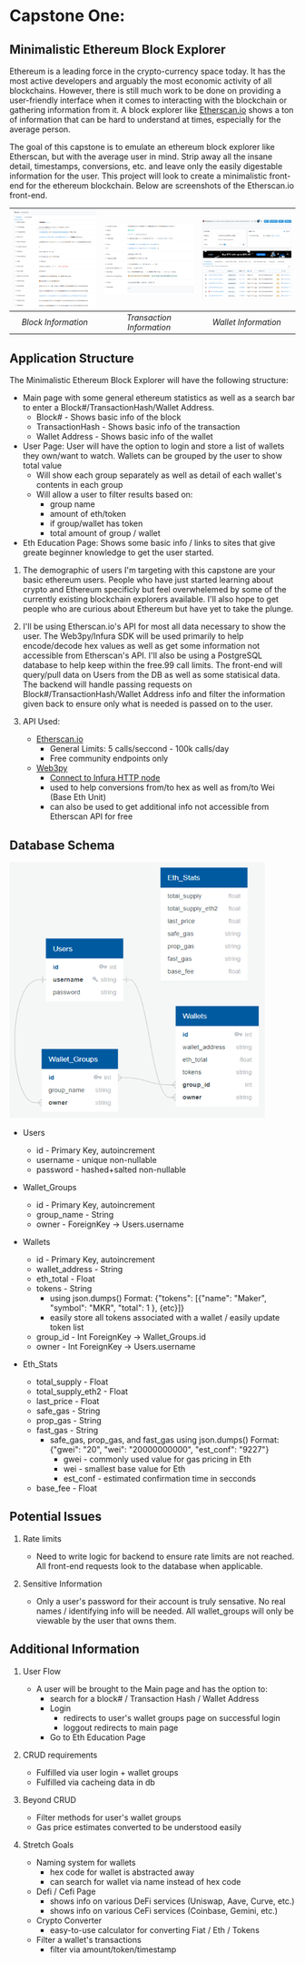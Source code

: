 # Capstone One: 
## Minimalistic Ethereum Block Explorer

Ethereum is a leading force in the crypto-currency space today. It has the most active developers and arguably the most economic activity of all blockchains. However, there is still much work to be done on providing a user-friendly interface when it comes to interacting with the blockchain or gathering information from it. A block explorer like [Etherscan.io]([https](https://etherscan.io/)) shows a ton of information that can be hard to understand at times, especially for the average person.

The goal of this capstone is to emulate an ethereum block explorer like Etherscan, but with the average user in mind. Strip away all the insane detail, timestamps, conversions, etc. and leave only the easily digestable information for the user. This project will look to create a minimalistic front-end for the ethereum blockchain. Below are screenshots of the Etherscan.io front-end.

| <img src="https://github.com/KKlob/Capstone1/blob/main/imgs/etherscan%20block%20snip.PNG"> | <img src="https://github.com/KKlob/Capstone1/blob/main/imgs/etherscan%20tx%20snip.PNG"> | <img src="https://github.com/KKlob/Capstone1/blob/main/imgs/etherscan%20wallet%20snip.PNG"> |
| :----------------------------------------------------------------------------------------: | :-------------------------------------------------------------------------------------: | :-----------------------------------------------------------------------------------------: |
|                                    *Block Information*                                     |                                *Transaction Information*                                |                                    *Wallet Information*                                     |

## Application Structure

The Minimalistic Ethereum Block Explorer will have the following structure:
   * Main page with some general ethereum statistics as well as a search bar to enter a Block#/TransactionHash/Wallet Address.
     * Block# - Shows basic info of the block 
     * TransactionHash - Shows basic info of the transaction
     * Wallet Address - Shows basic info of the wallet
   * User Page: User will have the option to login and store a list of wallets they own/want to watch. Wallets can be grouped by the user to show total value
     * Will show each group separately as well as detail of each wallet's contents in each group
     * Will allow a user to filter results based on:
       * group name
       * amount of eth/token
       * if group/wallet has token
       * total amount of group / wallet
   * Eth Education Page: Shows some basic info / links to sites that give greate beginner knowledge to get the user started.

1. The demographic of users I'm targeting with this capstone are your basic ethereum users. People who have just started learning about crypto and Ethereum specificly but feel overwhelemed by some of the currently existing blockchain explorers available. I'll also hope to get people who are curious about Ethereum but have yet to take the plunge.

2. I'll be using Etherscan.io's API for most all data necessary to show the user. The Web3py/Infura SDK will be used primarily to help encode/decode hex values as well as get some information not accessible from Etherscan's API. I'll also be using a PostgreSQL database to help keep within the free.99 call limits. The front-end will query/pull data on Users from the DB as well as some statisical data. The backend will handle passing requests on Block#/TransactionHash/Wallet Address info and filter the information given back to ensure only what is needed is passed on to the user.

3. API Used:
   * [Etherscan.io](https://docs.etherscan.io/getting-started/creating-an-account)
     * General Limits: 5 calls/seccond - 100k calls/day
     * Free community endpoints only
   * [Web3py](https://web3py.readthedocs.io/en/latest/quickstart.html)
     * [Connect to Infura HTTP node](https://docs.infura.io/infura/)
     * used to help conversions from/to hex as well as from/to Wei (Base Eth Unit)
     * can also be used to get additional info not accessible from Etherscan API for free

## Database Schema

<img src="https://github.com/KKlob/Capstone1/blob/main/imgs/db_schema.PNG" alt="Database Schema" height="450" width="450"/>

* Users
  * id - Primary Key, autoincrement
  * username - unique non-nullable
  * password - hashed+salted non-nullable

* Wallet_Groups
  * id - Primary Key, autoincrement
  * group_name - String
  * owner - ForeignKey -> Users.username

* Wallets
  * id - Primary Key, autoincrement
  * wallet_address - String
  * eth_total - Float
  * tokens - String
    * using json.dumps() Format: {"tokens": [{"name": "Maker", "symbol": "MKR", "total": 1 }, {etc}]}
    * easily store all tokens associated with a wallet / easily update token list
  * group_id - Int ForeignKey -> Wallet_Groups.id
  * owner - Int ForeignKey -> Users.username

* Eth_Stats
  * total_supply - Float
  * total_supply_eth2 - Float
  * last_price - Float
  * safe_gas - String
  * prop_gas - String
  * fast_gas - String
    * safe_gas, prop_gas, and fast_gas using json.dumps() Format: {"gwei": "20", "wei": "20000000000", "est_conf": "9227"}
      * gwei - commonly used value for gas pricing in Eth
      * wei - smallest base value for Eth
      * est_conf - estimated confirmation time in secconds
  * base_fee - Float


## Potential Issues

1. Rate limits
    * Need to write logic for backend to ensure rate limits are not reached. All front-end requests look to the database when applicable.

2. Sensitive Information
    * Only a user's password for their account is truly sensative. No real names / identifying info will be needed. All wallet_groups will only be viewable by the user that owns them.

## Additional Information

1. User Flow
    * A user will be brought to the Main page and has the option to:
      * search for a block# / Transaction Hash / Wallet Address
      * Login
        * redirects to user's wallet groups page on successful login
        * loggout redirects to main page
      * Go to Eth Education Page


2. CRUD requirements
    * Fulfilled via user login + wallet groups
    * Fulfilled via cacheing data in db

3. Beyond CRUD
    * Filter methods for user's wallet groups
    * Gas price estimates converted to be understood easily

4. Stretch Goals
    * Naming system for wallets
      * hex code for wallet is abstracted away
      * can search for wallet via name instead of hex code
    * Defi / Cefi Page
      * shows info on various DeFi services (Uniswap, Aave, Curve, etc.)
      * shows info on various CeFi services (Coinbase, Gemini, etc.)
    * Crypto Converter
      * easy-to-use calculator for converting Fiat / Eth / Tokens
    * Filter a wallet's transactions
      * filter via amount/token/timestamp
